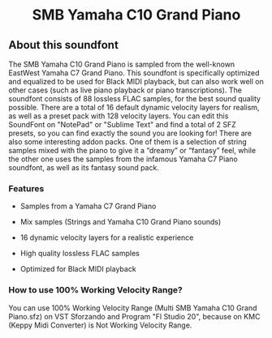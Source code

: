 <h1 align="center">SMB Yamaha C10 Grand Piano</h1>

## About this soundfont

The SMB Yamaha C10 Grand Piano is sampled from the well-known EastWest Yamaha C7 Grand Piano. This soundfont is specifically optimized and equalized to be used for Black MIDI playback, but can also work well on other cases (such as live piano playback or piano transcriptions). The soundfont consists of 88 lossless FLAC samples, for the best sound quality possible. There are a total of 16 default dynamic velocity layers for realism, as well as a preset pack with 128 velocity layers. You can edit this SoundFont on "NotePad" or "Sublime Text" and find a total of 2 SFZ presets, so you can find exactly the sound you are looking for! There are also some interesting addon packs. One of them is a selection of string samples mixed with the piano to give it a “dreamy” or “fantasy” feel, while the other one uses the samples from the infamous Yamaha C7 Piano soundfont, as well as its fantasy sound pack.

### Features

- Samples from a Yamaha C7 Grand Piano

- Mix samples (Strings and Yamaha C10 Grand Piano sounds)

- 16 dynamic velocity layers for a realistic experience

- High quality lossless FLAC samples

- Optimized for Black MIDI playback

### How to use 100% Working Velocity Range?

You can use 100% Working Velocity Range (Multi SMB Yamaha C10 Grand Piano.sfz) on VST Sforzando and Program "Fl Studio 20", because on KMC (Keppy Midi Converter) is Not Working Velocity Range.
